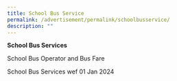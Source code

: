```yaml
---
title: School Bus Service
permalink: /advertisement/permalink/schoolbusservice/
description: ""
---
```

**School Bus Services**

School Bus Operator and Bus Fare

School Bus Services wef 01 Jan 2024